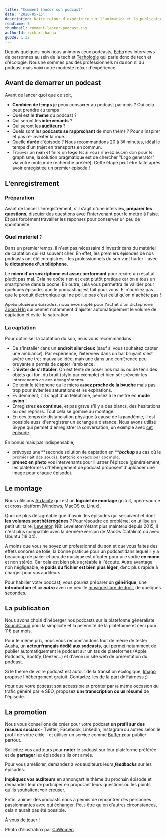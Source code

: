 ```yaml
---
title: "Comment lancer son podcast"
date: "2020-05-13"
description: Notre retour d'expérience sur l'animation et la publication d'un podcast pour que vous aussi vous vous lanciez !
readtime: 8
thumbnail: comment-lancer-podcast.jpg
authorId: richard-hanna
gCO2e: 1.32
---
```


Depuis quelques mois nous animons deux podcasts, [Echo](https://podcastecho.github.io/) des interviews de personnes
au sein de la tech et [Techologie](https://techologie.net/) qui parle donc de tech et d'écologie.
Nous ne sommes pas des professionnels ni du son ni du podcast mais voici notre modeste retour d'expérience.

## Avant de démarrer un podcast

Avant de lancer quoi que ce soit,

* **Combien de temps** je peux consacrer au podcast par mois ? Oui cela peut prendre du temps !
* Quel est le **thème** du podcast ?
* Qui seront les **intervenants** ?
* Qui seront les **auditeurs** ?
* Quels sont les **podcasts se rapprochant** de mon thème ? Pour s'inspirer et pas ré-inventer la roue.
* Quelle **durée** d'épisode ? Nous recommandons 20 à 30 minutes, idéal le temps d'un trajet en transports en commun.
* Trouver un **nom** et faire un **logo** (et si vous n'avez aucun don pour le graphisme, la solution pragmatique est
de chercher "Logo generator" via votre moteur de recherche préféré). Cette étape peut être faite après avoir enregistrée
un premier épisode !

## L'enregistrement

### Préparation

Avant de lancer l'enregistrement, s'il s'agit d'une interview, **préparer les questions**, discuter des questions avec
l'intervenant pour le mettre à l'aise. Et pas forcément travailler les réponses pour conserver un peu de spontanéité.

### Quel matériel ?

Dans un premier temps, il n'est pas nécessaire d'investir dans du matériel de captation qui est souvent cher.
En effet, les premiers épisodes de nos podcasts ont été enregistrés - les professionnels du son vont hurler - avec
le **dictaphone d'un téléphone**.

Le **micro d'un smartphone est assez performant** pour rendre un résultat plutôt pas mal. Cela ne coûte rien et c'est
plutôt pratique car on a tous un smartphone dans la poche. En outre, cela vous permettra de valider pour quelques
épisodes que le podcasting est fait pour vous. Et n'oubliez pas que le produit électronique qui ne pollue pas c'est
celui qu'on n'achète pas !

Après plusieurs épisodes, nous avons opté pour l'achat d'un dictaphone
[Zoom H1n](https://www.zoom-na.com/products/field-video-recording/field-recording/zoom-h1n-handy-recorder)
qui permet notamment d'ajuster automatiquement le volume de captation et éviter la saturation.

### La captation

Pour optimiser la captation du son, nous vous recommandons :

* De s'installer dans un **endroit silencieux** (sauf si vous souhaitez capter une ambiance). Par expérience,
l'interview dans un bar bruyant s'est avéré une très mauvaise idée, mais une dans une conférence peu bruyante a permis
de capter l'ambiance.
* D'**éviter de s'attabler**. On est tenté de poser nos mains ou de tenir des objets qui font du bruit
(stylo par exemple) et bien sûr prévenir les intervenants de ces désagréments.
* De tenir le téléphone ou le micro **assez proche de la bouche** mais pas trop pour éviter les saturations et les
expirations.
* Evidemment, s'il s'agit d'un téléphone, pensez à le mettre en **mode avion** !
* Enregistrez **en continue**, et pas grave s'il y a des blancs, des hésitations ou des reprises. Tout cela se gomme
au montage.
* En ces temps de distanciation physique à cause de la pandémie, il est possible aussi d'enregistrer un échange à
distance. Nous avons utilisé Skype qui permet d'enregistrer la conversation, un exemple avec
[cet épisode](https://techologie.net/episodes/33-covid-19-produire-plus-de-respirateurs-pour-sauver-des-vies).

En bonus mais pas indispensable,

* prévoyez une **seconde solution de captation en **_**backup**_ au cas où le premier ait des soucis, batterie en rade
par exemple.
* **prenez en photo** vos intervenants pour illustrer l'épisode (généralement, les plateformes d'hébergement de podcast
proposent d'uploader une image pour chaque épisode).

## Le montage

Nous utilisons [Audacity](https://www.audacityteam.org/download/) qui est un **logiciel de montage** gratuit,
open-source et cross-platform (Windows, MacOS ou Linux).

Quoi de plus désagréable que d'avoir des épisodes qui se suivent et dont **les volumes sont hétérogènes** ? Pour
résoudre ce problème, on utilise un petit utilitaire, [Levelator](http://www.conversationsnetwork.org/levelator). NB: Levelator n'étant plus maintenu depuis 2015, il n'est plus compatible avec la dernière version de MacOs (Catalina) ou avec Ubuntu (18.04).

A moins que vous ne soyez un professionnel du son et que vous faites des effets sonores de folie, la bonne pratique
pour un podcast dans lequel il y a beaucoup de parler et peu de musique est d'opter pour une sortie **en mono** et non
stéréo. Car cela est bien plus agréable à l'écoute. Autre avantage non négligeable, **le poids du fichier est bien plus
léger**, donc plus rapide à charger pour vos auditeurs.

Pour habiller votre podcast, vous pouvez préparer un **générique**, une **introduction** et un _**outro**_ avec un peu
de [musique libre de droit](https://freemusicarchive.org), de quelques secondes.

## La publication

Nous avons choisi d'héberger nos podcasts sur la plateforme généraliste [SoundCloud](https://soundcloud.com) pour la
simplicité et la perennité de la plateforme et ceci pour 11€ par mois.

Pour le même prix, nous vous recommandons tout de même de tester [Ausha](https://fr.ausha.co/), un **acteur français
dédié aux podcasts**, qui permet notamment de publier automatiquement le podcast sur un tas de plateformes
(Apple Podcasts, Spotify, Deezer...) et d'avoir un site web de présentation du podcast.

Si le thème de votre podcast est autour de la transition écologique, [Imago](https://www.imagotv.fr/podcasts) propose l'hébergement gratuit. Contactez-les de la part de Fairness ;)

Pour que votre podcast soit accessible et profiter par la même occasion du trafic généré par le SEO, proposez **une
transcription ou un résumé** de l'épisode.

## La promotion

Nous vous conseillons de créer pour votre podcast **un profil sur des réseaux sociaux** - Twitter, Facebook, LinkedIn,
Instagram ou autres selon le profil de votre cible - et utiliser un service comme [Buffer](https://buffer.com/) pour
publier partout.

Sollicitez vos auditeurs pour **noter** le podcast sur leur plateforme préférée et de **partager** les épisodes s'ils
ont aimés.

Pour vous améliorer, demandez à vos auditeurs leurs _**feedbacks**_ sur les épisodes.

**Impliquez vos auditeurs** en annonçant le thème du prochain épisode et demandez leur de participer en proposant
leurs questions ou les points qu'ils souhaitent voir creuser.

Enfin, animer des podcasts nous a permis de rencontrer des personnes passionnantes avec qui échanger.
Peut-être qu'en d'autres circonstances, cela n'aurait pas été possible.

À vous de jouer !

Photo d'illustration par [CoWomen](https://unsplash.com/@cowomen)

